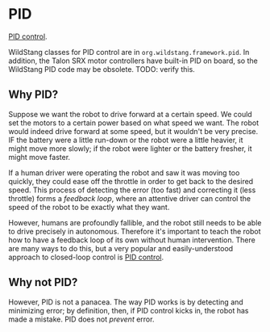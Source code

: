 # PID

[PID control][wikipedia].

WildStang classes for PID control are in `org.wildstang.framework.pid`. In addition, the Talon SRX motor controllers have built-in PID on board, so the WildStang PID code may be obsolete. TODO: verify this.

## Why PID?

Suppose we want the robot to drive forward at a certain speed. We could set the motors to a certain power based on what speed we want. The robot would indeed drive forward at some speed, but it wouldn't be very precise. IF the battery were a little run-down or the robot were a little heavier, it might move more slowly; if the robot were lighter or the battery fresher, it might move faster.

If a human driver were operating the robot and saw it was moving too quickly, they could ease off the throttle in order to get back to the desired speed. This process of detecting the error (too fast) and correcting it (less throttle) forms a *feedback loop*, where an attentive driver can control the speed of the robot to be exactly what they want.

However, humans are profoundly fallible, and the robot still needs to be able to drive precisely in autonomous. Therefore it's important to teach the robot how to have a feedback loop of its own without human intervention. There are many ways to do this, but a very popular and easily-understood approach to closed-loop control is [PID control][wikipedia].

## Why not PID?
However, PID is not a panacea. The way PID works is by detecting and minimizing error; by definition, then, if PID control kicks in, the robot has made a mistake. PID does not *prevent* error.

[wikipedia]: https://en.wikipedia.org/wiki/PID_controller "Wikipedia: PID Controller"